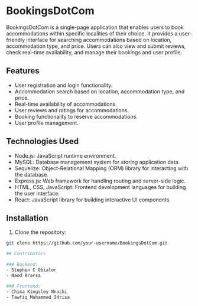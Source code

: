 # BookingsDotCom

BookingsDotCom is a single-page application that enables users to book accommodations within specific localities of their choice. It provides a user-friendly interface for searching accommodations based on location, accommodation type, and price. Users can also view and submit reviews, check real-time availability, and manage their bookings and user profile.

## Features

- User registration and login functionality.
- Accommodation search based on location, accommodation type, and price.
- Real-time availability of accommodations.
- User reviews and ratings for accommodations.
- Booking functionality to reserve accommodations.
- User profile management.

## Technologies Used

- Node.js: JavaScript runtime environment.
- MySQL: Database management system for storing application data.
- Sequelize: Object-Relational Mapping (ORM) library for interacting with the database.
- Express.js: Web framework for handling routing and server-side logic.
- HTML, CSS, JavaScript: Frontend development languages for building the user interface.
- React: JavaScript library for building interactive UI components.

## Installation

1. Clone the repository:

```bash
git clone https://github.com/your-username/BookingsDotCom.git

## Contributors

### Backend:
- Stephen C Obialor
- Naod Ararsa

### Frontend:
- Chima Kingsley Nnachi
- Tawfiq Muhammed Idrisa

